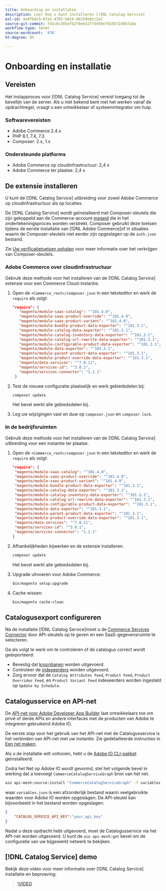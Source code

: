 ```yaml
---
title: Onboarding en installatie
description: Leer hoe u kunt installeren [!DNL Catalog Service]
exl-id: 4e9fbdc9-67a1-4703-b8c0-8b159e0cc2a7
source-git-commit: fd1c6c385efb2f0e632f74959e75b3b7240b7ada
workflow-type: tm+mt
source-wordcount: '476'
ht-degree: 0%

---
```


# Onboarding en installatie

## Vereisten

Het instapproces voor [!DNL Catalog Service] vereist toegang tot de bevellijn van de server. Als u niet bekend bent met het werken vanaf de opdrachtregel, vraagt u een ontwikkelaar of systeemintegrator om hulp.

### Softwarevereisten

- Adobe Commerce 2.4.x
- PHP 8.1, 7.4, 7.3
- Composer: 2.x, 1.x

### Ondersteunde platforms

- Adobe Commerce op cloudinfrastructuur: 2,4 x
- Adobe Commerce ter plaatse: 2,4 x

## De extensie installeren

U kunt de [!DNL Catalog Service] uitbreiding voor zowel Adobe Commerce op cloudinfrastructuur als op locaties.

De [!DNL Catalog Service] wordt geïnstalleerd met Composer-sleutels die zijn gekoppeld aan de Commerce-account [mageid](https://developer.adobe.com/commerce/marketplace/guides/sellers/profile-personal/#field-descriptions) die in het ondertekeningsproces worden verstrekt. Composer gebruikt deze toetsen tijdens de eerste installatie van [!DNL Adobe Commerce]of in situaties waarin de Composer-sleutels niet eerder zijn opgeslagen op de `auth.json` bestand.

Zie [Uw verificatietoetsen ophalen](https://devdocs.magento.com/guides/v2.4/install-gde/prereq/connect-auth.html) voor meer informatie over het verkrijgen van Composer-sleutels.

### Adobe Commerce over cloudinfrastructuur

Gebruik deze methode voor het installeren van de [!DNL Catalog Service] extensie voor een Commerce Cloud-instantie.

1. Open de `<Commerce_root>/composer.json` in een teksteditor en werk de `require` als volgt:

   ```json
   "require": {
      "magento/module-saas-catalog": "^101.4.0",
      "magento/module-saas-product-override": "^101.4.0",
      "magento/module-saas-product-variant": "^101.4.0",
      "magento/module-bundle-product-data-exporter": "^101.3.1",
      "magento/module-catalog-data-exporter": "^101.3.1",
      "magento/module-catalog-inventory-data-exporter": "^101.3.1",
      "magento/module-catalog-url-rewrite-data-exporter": "^101.3.1",
      "magento/module-configurable-product-data-exporter": "^101.3.1",
      "magento/module-data-exporter": "^101.3.1",
      "magento/module-parent-product-data-exporter": "^101.3.1",
      "magento/module-product-override-data-exporter": "^101.3.1",
      "magento/data-services": "^7.0.11",
      "magento/services-id": "^3.0.1",
      "magento/services-connector": "1.2.1"
    }
   ```

1. Test de nieuwe configuratie plaatselijk en werk gebiedsdelen bij:

   ```bash
   composer update
   ```

   Het bevel werkt alle gebiedsdelen bij.

1. Leg uw wijzigingen vast en duw op `composer.json` en `composer.lock`.

### In de bedrijfsruimten

Gebruik deze methode voor het installeren van de [!DNL Catalog Service] uitbreiding voor een instantie ter plaatse.

1. Open de `<Commerce_root>/composer.json` in een teksteditor en werk de `require` als volgt:

   ```json
   "require": {
    "magento/module-saas-catalog": "^101.4.0",
    "magento/module-saas-product-override": "^101.4.0",
    "magento/module-saas-product-variant": "^101.4.0",
    "magento/module-bundle-product-data-exporter": "^101.3.1",
    "magento/module-catalog-data-exporter": "^101.3.1",
    "magento/module-catalog-inventory-data-exporter": "^101.3.1",
    "magento/module-catalog-url-rewrite-data-exporter": "^101.3.1",
    "magento/module-configurable-product-data-exporter": "^101.3.1",
    "magento/module-data-exporter": "^101.3.1",
    "magento/module-parent-product-data-exporter": "^101.3.1",
    "magento/module-product-override-data-exporter": "^101.3.1",
    "magento/data-services": "^7.0.11",
    "magento/services-id": "^3.0.1",
    "magento/services-connector": "1.2.1"
   }
   ```

1. Afhankelijkheden bijwerken en de extensie installeren:

   ```bash
   composer update
   ```

   Het bevel werkt alle gebiedsdelen bij.

1. Upgrade uitvoeren voor Adobe Commerce:

   ```bash
   bin/magento setup:upgrade
   ```

1. Cache wissen:

   ```bash
   bin/magento cache:clean
   ```

## Catalogusexport configureren

Na de installatie [!DNL Catalog Service]moet u de [Commerce Services Connector](../landing/saas.md) door API-sleutels op te geven en een SaaS-gegevensruimte te selecteren.

Ga als volgt te werk om te controleren of de catalogus correct wordt geëxporteerd:

- Bevestig dat [kroonbanen](https://experienceleague.adobe.com/docs/commerce-operations/configuration-guide/cli/configure-cron-jobs.html) worden uitgevoerd.
- Controleer de [indexeerders](https://experienceleague.adobe.com/docs/commerce-operations/configuration-guide/cli/manage-indexers.html) worden uitgevoerd.
- Zorg ervoor dat de `Catalog Attributes Feed`, `Product Feed`, `Product Overrides Feed`, en `Product Variant Feed` indexeerders worden ingesteld op `Update by Schedule`.

## Catalogusservice en API-net

De [API-net voor Adobe Developer App Builder](https://developer.adobe.com/graphql-mesh-gateway/gateway/overview/) laat ontwikkelaars toe om privé of derde APIs en andere interfaces met de producten van Adobe te integreren gebruikend Adobe IO.

De eerste stap voor het gebruik van het API-net met de Catalogusservice is het verbinden van API-net met uw instantie. Zie gedetailleerde instructies in [Een net maken](https://developer.adobe.com/graphql-mesh-gateway/gateway/create-mesh/).

Als u de installatie wilt voltooien, hebt u de [Adobe IO CLI-pakket](https://developer.adobe.com/runtime/docs/guides/tools/cli_install/) geïnstalleerd.

Zodra het Net op Adobe IO wordt gevormd, stel het volgende bevel in werking dat a toevoegt `CommerceCatalogServiceGraph` bron van het net.

```bash
aio api-mesh:source:install "CommerceCatalogServiceGraph" -f variables.json
```

waar `variables.json` is een afzonderlijk bestand waarin veelgebruikte waarden voor Adobe IO worden opgeslagen.
De API-sleutel kan bijvoorbeeld in het bestand worden opgeslagen:

```json
{
    "CATALOG_SERVICE_API_KEY":"your_api_key"
}
```

Nadat u deze opdracht hebt uitgevoerd, moet de Catalogusservice via het API-net worden uitgevoerd. U kunt de `aio api-mesh:get` bevel om de configuratie van uw bijgewerkt netwerk te bekijken.

## [!DNL Catalog Service] demo

Bekijk deze video voor meer informatie over [!DNL Catalog Service] installatie en beproeving:

>[!VIDEO](https://video.tv.adobe.com/v/3409390?quality=12&learn=on)
